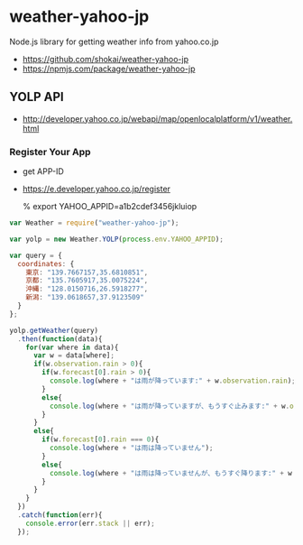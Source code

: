 # weather-yahoo-jp
Node.js library for getting weather info from yahoo.co.jp

- https://github.com/shokai/weather-yahoo-jp
- https://npmjs.com/package/weather-yahoo-jp

## YOLP API

- http://developer.yahoo.co.jp/webapi/map/openlocalplatform/v1/weather.html

### Register Your App

- get APP-ID
- https://e.developer.yahoo.co.jp/register

    % export YAHOO_APPID=a1b2cdef3456jkluiop


```javascript
var Weather = require("weather-yahoo-jp");

var yolp = new Weather.YOLP(process.env.YAHOO_APPID);

var query = {
  coordinates: {
    東京: "139.7667157,35.6810851",
    京都: "135.7605917,35.0075224",
    沖縄: "128.0150716,26.5918277",
    新潟: "139.0618657,37.9123509"
  }
};

yolp.getWeather(query)
  .then(function(data){
    for(var where in data){
      var w = data[where];
      if(w.observation.rain > 0){
        if(w.forecast[0].rain > 0){
          console.log(where + "は雨が降っています:" + w.observation.rain);
        }
        else{
          console.log(where + "は雨が降っていますが、もうすぐ止みます:" + w.observation.rain);
        }
      }
      else{
        if(w.forecast[0].rain === 0){
          console.log(where + "は雨は降っていません");
        }
        else{
          console.log(where + "は雨は降っていませんが、もうすぐ降ります:" + w.forecast[0].rain);
        }
      }
    }
  })
  .catch(function(err){
    console.error(err.stack || err);
  });
```
